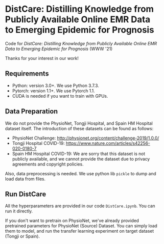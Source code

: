 # DistCare: Distilling Knowledge from Publicly Available Online EMR Data to Emerging Epidemic for Prognosis
Code for *DistCare: Distilling Knowledge from Publicly Available Online EMR Data to Emerging Epidemic for Prognosis* (WWW '21)

Thanks for your interest in our work!

## Requirements

- Python: version 3.0+. We use Python 3.7.3.
- Pytorch: version 1.1+. We use Pytorch 1.1.
- CUDA is needed if you want to train with GPUs.

## Data Preparation

We do not provide the PhysioNet, Tongji Hospital, and Spain HM Hospital dataset itself. The introduction of these datasets can be found as follows:

- PhysioNet Challenge: http://physionet.org/content/challenge-2019/1.0.0/
- Tongji Hospital COVID-19: https://www.nature.com/articles/s42256-020-0180-7
- Spain HM Hospital COVID-19: We are sorry that this dataset is not publicly available, and we cannot provide the dataset due to privacy agreements and copyright policies.

Also, data preprocessing is needed. We use python lib ```pickle``` to dump and load data from files.

## Run DistCare

All the hyperparameters are provided in our code ```DistCare.ipynb```. You can run it directly.

If you don't want to pretrain on PhysioNet, we've already provided pretrained parameters for PhysioNet (Source) Dataset. You can simply load them to model, and run the transfer learning experiment on target dataset (Tongji or Spain).